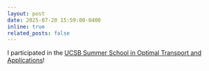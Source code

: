 ```yaml
---
layout: post
date: 2025-07-20 15:59:00-0400
inline: true
related_posts: false
---
```

I participated in the [UCSB Summer School in Optimal Transport and Applications](https://web.math.ucsb.edu/~kcraig/math/OTSummer25.html)! 

